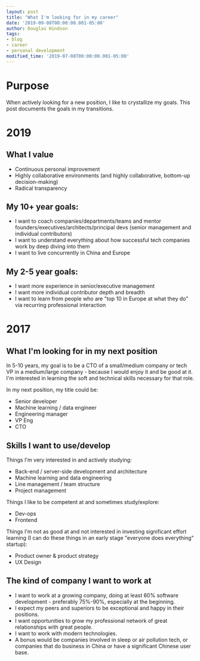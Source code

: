 ```yaml
---
layout: post
title: "What I'm looking for in my career"
date: '2019-09-08T00:00:00.001-05:00'
author: Douglas Hindson
tags: 
- blog
- career
- personal development
modified_time: '2019-07-08T00:00:00.001-05:00'
---
```


# Purpose

When actively looking for a new position, I like to crystallize my goals. This post documents the goals in my transitions. 

# 2019

## What I value

- Continuous personal improvement
- Highly collaborative environments (and highly collaborative, bottom-up decision-making)
- Radical transparency

## My 10+ year goals:

* I want to coach companies/departments/teams and mentor founders/executives/architects/principal devs (senior management and individual contributors)
* I want to understand everything about how successful tech companies work by deep diving into them
* I want to live concurrently in China and Europe

## My 2-5 year goals:

* I want more experience in senior/executive management
* I want more individual contributor depth and breadth
* I want to learn from people who are "top 10 in Europe at what they do" via recurring professional interaction

# 2017

## What I'm looking for in my next position

In 5-10 years, my goal is to be a CTO of a small/medium company or tech VP in a medium/large company - because I would enjoy it and be good at it. I'm interested in learning the soft and technical skills necessary for that role. 

In my next position, my title could be:

* Senior developer
* Machine learning / data engineer
* Engineering manager
* VP Eng
* CTO

## Skills I want to use/develop

Things I'm very interested in and actively studying:

* Back-end / server-side development and architecture 
* Machine learning and data engineering
* Line management / team structure
* Project management

Things I like to be competent at and sometimes study/explore:

* Dev-ops
* Frontend

Things I'm not as good at and not interested in investing significant effort learning (I can do these things in an early stage "everyone does everything" startup):

* Product owner & product strategy
* UX Design

## The kind of company I want to work at

* I want to work at a growing company, doing at least 60% software development - preferably 75%-90%, especially at the beginning. 
* I expect my peers and superiors to be exceptional and happy in their positions. 
* I want opportunities to grow my professional network of great relationships with great people. 
* I want to work with modern technologies.
* A bonus would be companies involved in sleep or air pollution tech, or companies that do business in China or have a significant Chinese user base.